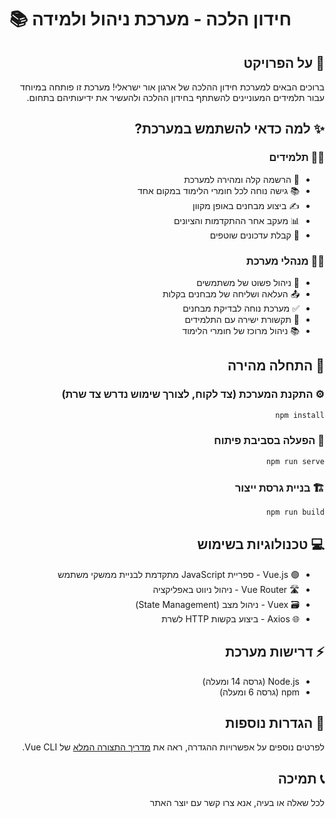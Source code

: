# 📚 חידון הלכה - מערכת ניהול ולמידה

<div dir="rtl">

## 🎯 על הפרויקט
ברוכים הבאים למערכת חידון ההלכה של ארגון אור ישראלי! 
מערכת זו פותחה במיוחד עבור תלמידים המעוניינים להשתתף בחידון ההלכה ולהעשיר את ידיעותיהם בתחום.

## ✨ למה כדאי להשתמש במערכת?

### 👨‍🎓 תלמידים
* 📝 הרשמה קלה ומהירה למערכת
* 📚 גישה נוחה לכל חומרי הלימוד במקום אחד
* ✍️ ביצוע מבחנים באופן מקוון
* 📊 מעקב אחר ההתקדמות והציונים
* 📱 קבלת עדכונים שוטפים

### 👨‍💼 מנהלי מערכת
* 👥 ניהול פשוט של משתמשים
* 📤 העלאה ושליחה של מבחנים בקלות
* ✅ מערכת נוחה לבדיקת מבחנים
* 💌 תקשורת ישירה עם התלמידים
* 📚 ניהול מרוכז של חומרי הלימוד

## 🚀 התחלה מהירה

### ⚙️ התקנת המערכת (צד לקוח, לצורך שימוש נדרש צד שרת)
```bash
npm install
```

### 🔨 הפעלה בסביבת פיתוח
```bash
npm run serve
```

### 🏗️ בניית גרסת ייצור
```bash
npm run build
```

## 💻 טכנולוגיות בשימוש
* 🟢 Vue.js - ספריית JavaScript מתקדמת לבניית ממשקי משתמש
* 🛣️ Vue Router - ניהול ניווט באפליקציה
* 🗃️ Vuex - ניהול מצב (State Management)
* 🌐 Axios - ביצוע בקשות HTTP לשרת

## ⚡ דרישות מערכת
* Node.js (גרסה 14 ומעלה)
* npm (גרסה 6 ומעלה)

## 🔧 הגדרות נוספות
לפרטים נוספים על אפשרויות ההגדרה, ראה את [מדריך התצורה המלא](https://cli.vuejs.org/config/) של Vue CLI.

## 📞 תמיכה
לכל שאלה או בעיה, אנא צרו קשר עם יוצר האתר

</div>
